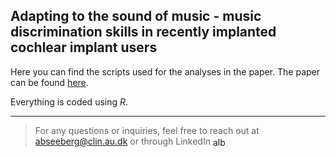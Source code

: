 ## Adapting to the sound of music - music discrimination skills in recently implanted cochlear implant users

Here you can find the scripts used for the analyses in the paper. The paper can be found [here](https://www.google.com).

Everything is coded using *R*. 

____

> For any questions or inquiries, feel free to reach out at abseeberg@clin.au.dk or through LinkedIn <a href="https://dk.linkedin.com/in/alberte-seeberg-044404191" target="blank"><img align="center" src="https://raw.githubusercontent.com/rahuldkjain/github-profile-readme-generator/master/src/images/icons/Social/linked-in-alt.svg" alt="alberte seeberg" height="15" width="20" /></a>
</p>
